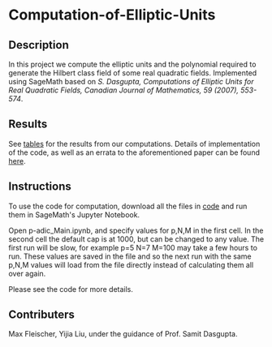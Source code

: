 # Computation-of-Elliptic-Units

## Description
In this project we compute the elliptic units and the polynomial required to generate the Hilbert class field of some real quadratic fields. Implemented using SageMath based on *S. Dasgupta, Computations of Elliptic Units for Real Quadratic Fields, Canadian Journal of Mathematics, 59 (2007), 553-574*.

## Results 
See [tables](./) for the results from our computations. Details of implementation of the code, as well as an errata to the aforementioned paper can be found [here]("./Notes_on_the_Implementation.pdf").

## Instructions 
To use the code for computation, download all the files in [code](./code) and run them in SageMath's Jupyter Notebook. 

Open p-adic_Main.ipynb, and specify values for p,N,M in the first cell. In the second cell the default cap is at 1000, but can be changed to any value. The first run will be slow, for example p=5 N=7 M=100 may take a few hours to run. These values are saved in the file and so the next run with the same p,N,M values will load from the file directly instead of calculating them all over again.

Please see the code for more details.

## Contributers 
Max Fleischer, Yijia Liu, under the guidance of Prof. Samit Dasgupta.
